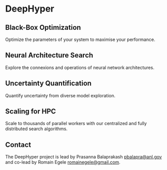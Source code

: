 
# DeepHyper

## Black-Box Optimization

Optimize the parameters of your system to maximise your performance.

## Neural Architecture Search

Explore the connexions and operations of neural network architectures.

## Uncertainty Quantification

Quantify uncertainty from diverse model exploration.

## Scaling for HPC

Scale to thousands of parallel workers with our centralized and fully distributed search algorithms.

## Contact

The DeepHyper project is lead by Prasanna Balaprakash <pbalapra@anl.gov> and co-lead by Romain Egele <romainegele@gmail.com>.
